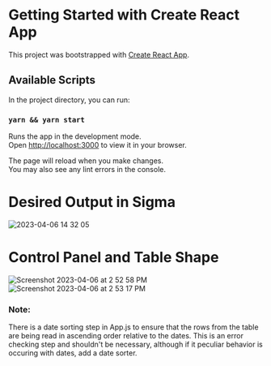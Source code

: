 # Getting Started with Create React App

This project was bootstrapped with [Create React App](https://github.com/facebook/create-react-app).

## Available Scripts

In the project directory, you can run:

### `yarn && yarn start`

Runs the app in the development mode.\
Open [http://localhost:3000](http://localhost:3000) to view it in your browser.

The page will reload when you make changes.\
You may also see any lint errors in the console.

# Desired Output in Sigma
![2023-04-06 14 32 05](https://user-images.githubusercontent.com/120054623/230500108-e2a67ccd-fd3a-42e7-8b89-1bb6a96583bd.gif)



# Control Panel and Table Shape

![Screenshot 2023-04-06 at 2 52 58 PM](https://user-images.githubusercontent.com/120054623/230500889-21eadf0a-1127-4cac-895d-0fe7a33b69c6.png)  ![Screenshot 2023-04-06 at 2 53 17 PM](https://user-images.githubusercontent.com/120054623/230500985-e2ea1f36-993c-4c54-8dfb-37883ae66a3a.png)


### Note:

There is a date sorting step in App.js to ensure that the rows from the table are being read in ascending order relative to the dates. This is an error checking step and shouldn't be necessary, although if it peculiar behavior is occuring with dates, add a date sorter.

